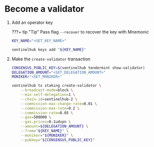# Become a validator

1. Add an operator key

    ???+ tip "Tip"
        Pass flag `--recover` to recover the key with Mnemonic

    ``` sh
    KEY_NAME="<SET_KEY_NAME>"

    sentinelhub keys add "${KEY_NAME}"
    ```

2. Make the `create-validator` transaction

    ``` sh
    CONSENSUS_PUBLIC_KEY=$(sentinelhub tendermint show-validator)
    DELEGATION_AMOUNT="<SET_DELEGATION_AMOUNT>"
    MONIKER="<SET_MONIKER>"

    sentinelhub tx staking create-validator \
        --broadcast-mode=block \
        --min-self-delegation=1 \
        --chain-id=sentinelhub-2 \
        --commission-max-change-rate=0.01 \
        --commission-max-rate=0.2 \
        --commission-rate=0.05 \
        --gas=500000 \
        --gas.prices=0.1udvpn \
        --amount=${DELEGATION_AMOUNT} \
        --from="${KEY_NAME}" \
        --moniker="${MONIKER}" \
        --pubkey="${CONSENSUS_PUBLIC_KEY}"
    ```
